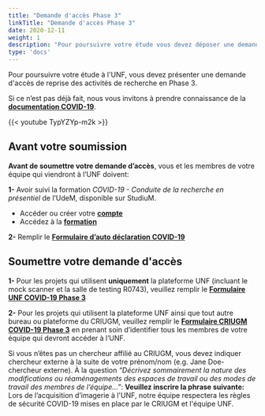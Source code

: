 ```yaml
---
title: "Demande d'accès Phase 3"
linkTitle: "Demande d'accès Phase 3"
date: 2020-12-11
weight: 1
description: "Pour poursuivre votre étude vous devez déposer une demande d'accès Phase 3"
type: 'docs'
---
```

Pour poursuivre votre étude à l'UNF, vous devez présenter une demande d'accès de reprise des activités de recherche en Phase 3.

Si ce n’est pas déjà fait, nous vous invitons à prendre connaissance de la __[documentation COVID-19](https://unf-montreal.ca/fr/documents/covid)__.

{{< youtube TypYZYp-m2k >}}

## Avant votre soumission

**Avant de soumettre votre demande d’accès**, vous et les membres de votre équipe qui viendront à l’UNF doivent:

**1-** Avoir suivi la formation _COVID-19 - Conduite de la recherche en présentiel_ de l’UdeM, disponible sur StudiuM.
  * Accéder ou créer votre __[compte](https://studiumfc.umontreal.ca/login/index.php)__  
  * Accédez à la __[formation](https://studiumfc.umontreal.ca/course/view.php?id=61608)__


**2-** Remplir le __[Formulaire d’auto déclaration COVID-19](https://limesurvey.criugm.qc.ca/index.php/356217?newtest=Y&lang=fr)__



## Soumettre votre demande d'accès

**1-** Pour les projets qui utilisent **uniquement** la plateforme UNF (incluant le mock scanner et la salle de testing R0743), veuillez remplir le __[Formulaire UNF COVID-19 Phase 3](https://limesurvey.criugm.qc.ca/index.php/714835?newtest=Y&lang=fr)__

**2-** Pour les projets qui utilisent la plateforme UNF ainsi que tout autre bureau ou plateforme du CRIUGM, veuillez remplir le __[Formulaire CRIUGM COVID-19 Phase 3](https://limesurvey.criugm.qc.ca/index.php/917526?newtest=Y&lang=fr)__ en prenant soin d’identifier tous les membres de votre équipe qui devront accéder à l’UNF.

Si vous n’êtes pas un chercheur affilié au CRIUGM, vous devez indiquer chercheur externe à la suite de votre prénom/nom (e.g. Jane Doe-chercheur externe).
À la question _“Décrivez sommairement la nature des modifications ou réaménagements des espaces de travail ou des modes de travail des membres de l’équipe…”_: **Veuillez inscrire la phrase suivante:** Lors de l’acquisition d’imagerie à l'UNF, notre équipe respectera les règles de sécurité COVID-19 mises en place par le CRIUGM et l'équipe UNF.
